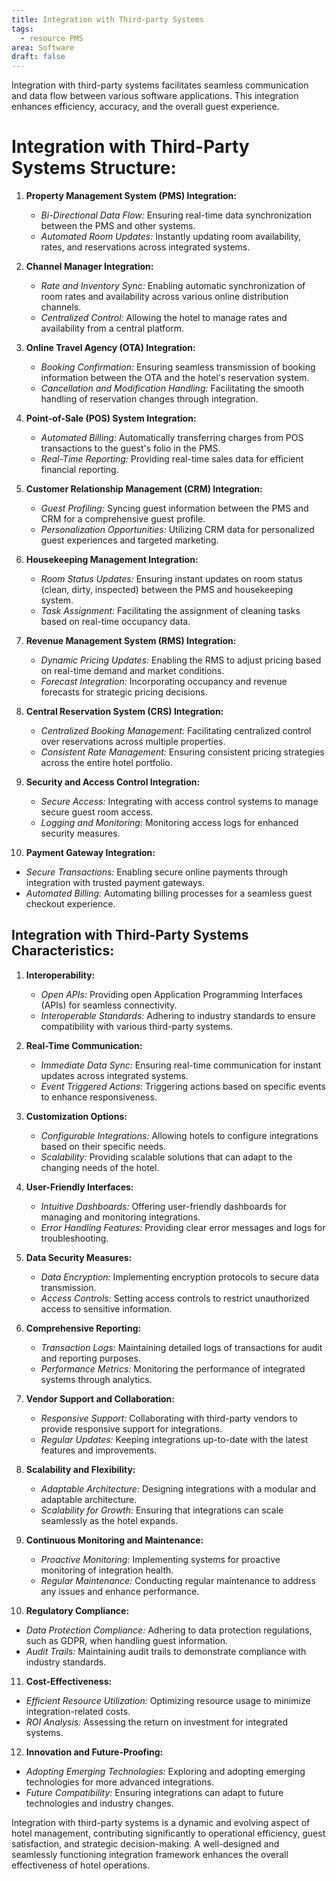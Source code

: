 ```yaml
---
title: Integration with Third-party Systems
tags:
  - resource PMS
area: Software
draft: false
---
```


Integration with third-party systems facilitates seamless communication and data flow between various software applications. This integration enhances efficiency, accuracy, and the overall guest experience. 

# Integration with Third-Party Systems Structure:

1. **Property Management System (PMS) Integration:**
   - *Bi-Directional Data Flow:* Ensuring real-time data synchronization between the PMS and other systems.
   - *Automated Room Updates:* Instantly updating room availability, rates, and reservations across integrated systems.

2. **Channel Manager Integration:**
   - *Rate and Inventory Sync:* Enabling automatic synchronization of room rates and availability across various online distribution channels.
   - *Centralized Control:* Allowing the hotel to manage rates and availability from a central platform.

3. **Online Travel Agency (OTA) Integration:**
   - *Booking Confirmation:* Ensuring seamless transmission of booking information between the OTA and the hotel's reservation system.
   - *Cancellation and Modification Handling:* Facilitating the smooth handling of reservation changes through integration.

4. **Point-of-Sale (POS) System Integration:**
   - *Automated Billing:* Automatically transferring charges from POS transactions to the guest's folio in the PMS.
   - *Real-Time Reporting:* Providing real-time sales data for efficient financial reporting.

5. **Customer Relationship Management (CRM) Integration:**
   - *Guest Profiling:* Syncing guest information between the PMS and CRM for a comprehensive guest profile.
   - *Personalization Opportunities:* Utilizing CRM data for personalized guest experiences and targeted marketing.

6. **Housekeeping Management Integration:**
   - *Room Status Updates:* Ensuring instant updates on room status (clean, dirty, inspected) between the PMS and housekeeping system.
   - *Task Assignment:* Facilitating the assignment of cleaning tasks based on real-time occupancy data.

7. **Revenue Management System (RMS) Integration:**
   - *Dynamic Pricing Updates:* Enabling the RMS to adjust pricing based on real-time demand and market conditions.
   - *Forecast Integration:* Incorporating occupancy and revenue forecasts for strategic pricing decisions.

8. **Central Reservation System (CRS) Integration:**
   - *Centralized Booking Management:* Facilitating centralized control over reservations across multiple properties.
   - *Consistent Rate Management:* Ensuring consistent pricing strategies across the entire hotel portfolio.

9. **Security and Access Control Integration:**
   - *Secure Access:* Integrating with access control systems to manage secure guest room access.
   - *Logging and Monitoring:* Monitoring access logs for enhanced security measures.

10. **Payment Gateway Integration:**
   - *Secure Transactions:* Enabling secure online payments through integration with trusted payment gateways.
   - *Automated Billing:* Automating billing processes for a seamless guest checkout experience.

## Integration with Third-Party Systems Characteristics:

1. **Interoperability:**
   - *Open APIs:* Providing open Application Programming Interfaces (APIs) for seamless connectivity.
   - *Interoperable Standards:* Adhering to industry standards to ensure compatibility with various third-party systems.

2. **Real-Time Communication:**
   - *Immediate Data Sync:* Ensuring real-time communication for instant updates across integrated systems.
   - *Event Triggered Actions:* Triggering actions based on specific events to enhance responsiveness.

3. **Customization Options:**
   - *Configurable Integrations:* Allowing hotels to configure integrations based on their specific needs.
   - *Scalability:* Providing scalable solutions that can adapt to the changing needs of the hotel.

4. **User-Friendly Interfaces:**
   - *Intuitive Dashboards:* Offering user-friendly dashboards for managing and monitoring integrations.
   - *Error Handling Features:* Providing clear error messages and logs for troubleshooting.

5. **Data Security Measures:**
   - *Data Encryption:* Implementing encryption protocols to secure data transmission.
   - *Access Controls:* Setting access controls to restrict unauthorized access to sensitive information.

6. **Comprehensive Reporting:**
   - *Transaction Logs:* Maintaining detailed logs of transactions for audit and reporting purposes.
   - *Performance Metrics:* Monitoring the performance of integrated systems through analytics.

7. **Vendor Support and Collaboration:**
   - *Responsive Support:* Collaborating with third-party vendors to provide responsive support for integrations.
   - *Regular Updates:* Keeping integrations up-to-date with the latest features and improvements.

8. **Scalability and Flexibility:**
   - *Adaptable Architecture:* Designing integrations with a modular and adaptable architecture.
   - *Scalability for Growth:* Ensuring that integrations can scale seamlessly as the hotel expands.

9. **Continuous Monitoring and Maintenance:**
   - *Proactive Monitoring:* Implementing systems for proactive monitoring of integration health.
   - *Regular Maintenance:* Conducting regular maintenance to address any issues and enhance performance.

10. **Regulatory Compliance:**
   - *Data Protection Compliance:* Adhering to data protection regulations, such as GDPR, when handling guest information.
   - *Audit Trails:* Maintaining audit trails to demonstrate compliance with industry standards.

11. **Cost-Effectiveness:**
   - *Efficient Resource Utilization:* Optimizing resource usage to minimize integration-related costs.
   - *ROI Analysis:* Assessing the return on investment for integrated systems.

12. **Innovation and Future-Proofing:**
   - *Adopting Emerging Technologies:* Exploring and adopting emerging technologies for more advanced integrations.
   - *Future Compatibility:* Ensuring integrations can adapt to future technologies and industry changes.

Integration with third-party systems is a dynamic and evolving aspect of hotel management, contributing significantly to operational efficiency, guest satisfaction, and strategic decision-making. A well-designed and seamlessly functioning integration framework enhances the overall effectiveness of hotel operations.